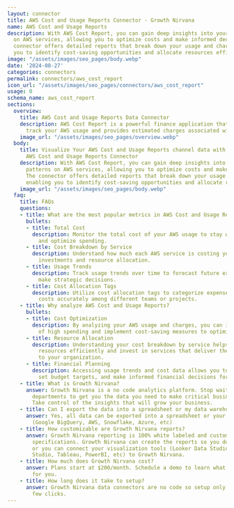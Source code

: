 ```yaml
---
layout: connector
title: AWS Cost and Usage Reports Connector - Growth Nirvana
name: AWS Cost and Usage Reports
description: With AWS Cost Report, you can gain deep insights into your spending patterns
  on AWS services, allowing you to optimize costs and make informed decisions. The
  connector offers detailed reports that break down your usage and charges, enabling
  you to identify cost-saving opportunities and allocate resources efficiently.
image: "/assets/images/seo_pages/body.webp"
date: '2024-08-27'
categories: connectors
permalink: connectors/aws_cost_report
icon_url: "/assets/images/seo_pages/connectors/aws_cost_report"
usage: 0
schema_name: aws_cost_report
sections:
  overview:
    title: AWS Cost and Usage Reports Data Connector
    description: AWS Cost Report is a powerful finance application that helps you
      track your AWS usage and provides estimated charges associated with your account.
    image_url: "/assets/images/seo_pages/overview.webp"
  body:
    title: Visualize Your AWS Cost and Usage Reports channel data with Growth Nirvana's
      AWS Cost and Usage Reports Connector
    description: With AWS Cost Report, you can gain deep insights into your spending
      patterns on AWS services, allowing you to optimize costs and make informed decisions.
      The connector offers detailed reports that break down your usage and charges,
      enabling you to identify cost-saving opportunities and allocate resources efficiently.
    image_url: "/assets/images/seo_pages/body.webp"
  faq:
    title: FAQs
    questions:
    - title: What are the most popular metrics in AWS Cost and Usage Reports to analyze?
      bullets:
      - title: Total Cost
        description: Monitor the total cost of your AWS usage to stay within budget
          and optimize spending.
      - title: Cost Breakdown by Service
        description: Understand how much each AWS service is costing you to prioritize
          investments and resource allocation.
      - title: Usage Trends
        description: Track usage trends over time to forecast future expenses and
          make strategic decisions.
      - title: Cost Allocation Tags
        description: Utilize cost allocation tags to categorize expenses and allocate
          costs accurately among different teams or projects.
    - title: Why analyze AWS Cost and Usage Reports?
      bullets:
      - title: Cost Optimization
        description: By analyzing your AWS usage and charges, you can identify areas
          of high spending and implement cost-saving measures to optimize your budget.
      - title: Resource Allocation
        description: Understanding your cost breakdown by service helps you allocate
          resources efficiently and invest in services that deliver the most value
          to your organization.
      - title: Financial Planning
        description: Accessing usage trends and cost data allows you to forecast expenses,
          set budget targets, and make informed financial decisions for your AWS environment.
    - title: What is Growth Nirvana?
      answer: Growth Nirvana is a no code analytics platform. Stop waiting for other
        departments to get you the data you need to make critical business decisions.
        Take control of the insights that will grow your business.
    - title: Can I export the data into a spreadsheet or my data warehouse?
      answer: Yes, all data can be exported into a spreadsheet or your data warehouse
        (Google BigQuery, AWS, Snowflake, Azure, etc)
    - title: How customizable are Growth Nirvana reports?
      answer: Growth Nirvana reporting is 100% white labeled and customized to your
        specifications. Growth Nirvana can create the reports so you don’t have to
        or you can connect your visualization tools (Looker Data Studio/Google Data
        Studio, Tableau, PowerBI, etc) to Growth Nirvana.
    - title: How much does Growth Nirvana cost?
      answer: Plans start at $200/month. Schedule a demo to learn what plan is best
        for you.
    - title: How long does it take to setup?
      answer: Growth Nirvana data connectors are no code so setup only requires a
        few clicks.
---
```

